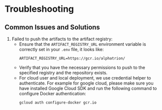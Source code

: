 # Troubleshooting

## Common Issues and Solutions

1. Failed to push the artifacts to the artifact registry:
   - Ensure that the `ARTIFACT_REGISTRY_URL` environment variable is correctly set in your `.env` file, it looks like:
     ```
     ARTIFACT_REGISTRY_URL=https://gcr.io/alphatrion/
     ```
   - Verify that you have the necessary permissions to push to the specified registry and the repository exists.
   - For cloud user and local deployment, we use credential helper to authenticate. For example for google cloud, please make sure you have installed Google Cloud SDK and run the following command to configure Docker authentication:
     ```bash
     gcloud auth configure-docker gcr.io
     ```